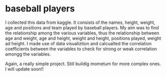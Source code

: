 # baseball players

I collected this data from kaggle. It consists of the names, height, weight, age and positions and team played by baseball players.
My aim was to find the relationship among the various variables, thus the relationship between age and weight, age and height, weight and height, positions played, weight ad height.
I made use of data visualiztion and calcualted the correlation coefficients between the variables to check for strong or weak correlation amongg the variables.

Again, a really simple project. Still buildig mometum for more complex ones. I will update soon!!
